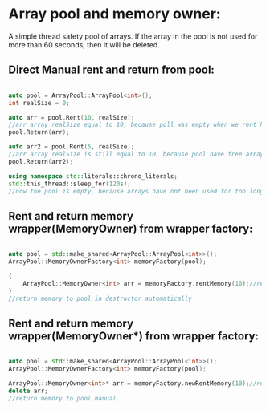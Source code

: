 # Array pool and memory owner:<br>

A simple thread safety pool of arrays.
If the array in the pool is not used for more than 60 seconds, then it will be deleted.

## Direct Manual rent and return from pool:<br>
```C++

auto pool = ArrayPool::ArrayPool<int>();
int realSize = 0;

auto arr = pool.Rent(10, realSize);
//arr array realSize equal to 10, because poll was empty when we rent him
pool.Return(arr);

auto arr2 = pool.Rent(5, realSize);
//arr array realSize is still equal to 10, because pool have free array with size 10
pool.Return(arr2);

using namespace std::literals::chrono_literals;
std::this_thread::sleep_for(120s);
//now the pool is empty, because arrays have not been used for too long

```
## Rent and return memory wrapper(MemoryOwner<T>) from wrapper factory:<br>
```C++

auto pool = std::make_shared<ArrayPool::ArrayPool<int>>();
ArrayPool::MemoryOwnerFactory<int> memoryFactory(pool);

{
    ArrayPool::MemoryOwner<int> arr = memoryFactory.rentMemory(10);//rent newMemory from pool
}
//return memory to pool in destructor automatically

```
## Rent and return memory wrapper(MemoryOwner<T>*) from wrapper factory:<br>
```C++

auto pool = std::make_shared<ArrayPool::ArrayPool<int>>();
ArrayPool::MemoryOwnerFactory<int> memoryFactory(pool);

ArrayPool::MemoryOwner<int>* arr = memoryFactory.newRentMemory(10);//rent newMemory from pool
delete arr;
//return memory to pool manual
```
